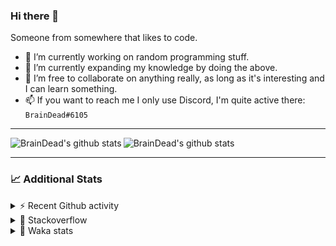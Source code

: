 ### Hi there 👋

Someone from somewhere that likes to code.

- 🔭 I’m currently working on random programming stuff.
- 🌱 I’m currently expanding my knowledge by doing the above.
- 👯 I’m free to collaborate on anything really, as long as it's interesting and I can learn something.
- 📫 If you want to reach me I only use Discord, I'm quite active there: `BrainDead#6105`
<hr>


<img alt="BrainDead's github stats" align="left" src="https://github-readme-stats.vercel.app/api?username=albertopoljak&count_private=true&show_icons=true&theme=radical&hide_border=true"/>
<img alt="BrainDead's github stats" align="left" src="https://github-readme-stats.vercel.app/api/top-langs/?username=albertopoljak&layout=compact&theme=radical&hide_border=true&card_width=250"/>
<br clear="left"/>

<hr>

### 📈 Additional Stats

<details>
  <summary>⚡ Recent Github activity</summary>
  <br/>

  <!--START_SECTION:activity-->
1. 🗣 Commented on [#3795](https://github.com/discord/discord-api-docs/issues/3795) in [discord/discord-api-docs](https://github.com/discord/discord-api-docs)
2. 💪 Opened PR [#17](https://github.com/domagojpa/oib-validation/pull/17) in [domagojpa/oib-validation](https://github.com/domagojpa/oib-validation)
3. 🎉 Merged PR [#2](https://github.com/albertopoljak/orindance.party/pull/2) in [albertopoljak/orindance.party](https://github.com/albertopoljak/orindance.party)
4. 🎉 Merged PR [#1](https://github.com/albertopoljak/orindance.party/pull/1) in [albertopoljak/orindance.party](https://github.com/albertopoljak/orindance.party)
5. ❗️ Closed issue [#22](https://github.com/albertopoljak/Licensy/issues/22) in [albertopoljak/Licensy](https://github.com/albertopoljak/Licensy)
  <!--END_SECTION:activity-->
</details>

<details>
  <summary>👀 Stackoverflow</summary>

  [![Omid Nikrah StackOverflow](https://github-readme-stackoverflow.vercel.app/?userID=11311072&theme=dark)](https://stackoverflow.com/users/11311072/braindead)

</details>

<details>
  <summary>🤖 Waka stats</summary>
  <br/>

  <!--START_SECTION:waka-->
![Profile Views](http://img.shields.io/badge/Profile%20Views-3-blue)

![Lines of code](https://img.shields.io/badge/From%20Hello%20World%20I%27ve%20Written-90289%20lines%20of%20code-blue)

**🐱 My Github Data** 

> 🏆 532 Contributions in the Year 2021
 > 
> 📦 148.6 kB Used in Github's Storage 
 > 
> 💼 Opted to Hire
 > 
> 📜 32 Public Repositories 
 > 
> 🔑 8 Private Repositories  
 > 
**I'm an Early 🐤** 

```text
🌞 Morning    125 commits    ████░░░░░░░░░░░░░░░░░░░░░   18.63% 
🌆 Daytime    241 commits    █████████░░░░░░░░░░░░░░░░   35.92% 
🌃 Evening    207 commits    ███████░░░░░░░░░░░░░░░░░░   30.85% 
🌙 Night      98 commits     ███░░░░░░░░░░░░░░░░░░░░░░   14.61%

```
📅 **I'm Most Productive on Tuesday** 

```text
Monday       115 commits    ████░░░░░░░░░░░░░░░░░░░░░   17.14% 
Tuesday      122 commits    ████░░░░░░░░░░░░░░░░░░░░░   18.18% 
Wednesday    119 commits    ████░░░░░░░░░░░░░░░░░░░░░   17.73% 
Thursday     112 commits    ████░░░░░░░░░░░░░░░░░░░░░   16.69% 
Friday       70 commits     ██░░░░░░░░░░░░░░░░░░░░░░░   10.43% 
Saturday     55 commits     ██░░░░░░░░░░░░░░░░░░░░░░░   8.2% 
Sunday       78 commits     ███░░░░░░░░░░░░░░░░░░░░░░   11.62%

```


📊 **This Week I Spent My Time On** 

```text
💬 Programming Languages: 
Python                   30 hrs 10 mins      █████████████████████░░░░   84.6% 
XML                      3 hrs 11 mins       ██░░░░░░░░░░░░░░░░░░░░░░░   8.93% 
Other                    1 hr 47 mins        █░░░░░░░░░░░░░░░░░░░░░░░░   5.02% 
Markdown                 12 mins             ░░░░░░░░░░░░░░░░░░░░░░░░░   0.56% 
Gettext Catalog          10 mins             ░░░░░░░░░░░░░░░░░░░░░░░░░   0.51%

🐱‍💻 Projects: 
odoo_14_fresh            33 hrs 46 mins      ███████████████████████░░   94.71% 
testing                  1 hr 3 mins         ░░░░░░░░░░░░░░░░░░░░░░░░░   2.96% 
test                     28 mins             ░░░░░░░░░░░░░░░░░░░░░░░░░   1.35% 
oib-validation           16 mins             ░░░░░░░░░░░░░░░░░░░░░░░░░   0.76% 
studioplus_hr            3 mins              ░░░░░░░░░░░░░░░░░░░░░░░░░   0.15%

💻 Operating System: 
Linux                    34 hrs 19 mins      ████████████████████████░   96.25% 
Windows                  1 hr 20 mins        █░░░░░░░░░░░░░░░░░░░░░░░░   3.75%

```

**I Mostly Code in Python** 

```text
Python                   28 repos            ████████████████████░░░░░   80.0% 
Java                     4 repos             ██░░░░░░░░░░░░░░░░░░░░░░░   11.43% 
TypeScript               1 repo              ░░░░░░░░░░░░░░░░░░░░░░░░░   2.86% 
JavaScript               1 repo              ░░░░░░░░░░░░░░░░░░░░░░░░░   2.86% 
HTML                     1 repo              ░░░░░░░░░░░░░░░░░░░░░░░░░   2.86%

```



 Last Updated on 01/10/2021
<!--END_SECTION:waka-->
</details>
